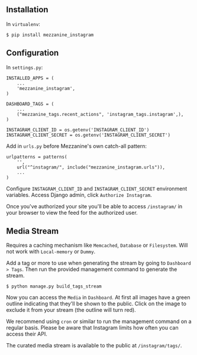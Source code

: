 ## Installation

In `virtualenv`:

```
$ pip install mezzanine_instagram
```

## Configuration

In `settings.py`:

```
INSTALLED_APPS = (
    ...
    'mezzanine_instagram',
)

DASHBOARD_TAGS = (
    ...
    ("mezzanine_tags.recent_actions", 'instagram_tags.instagram',),
)

INSTAGRAM_CLIENT_ID = os.getenv('INSTAGRAM_CLIENT_ID')
INSTAGRAM_CLIENT_SECRET = os.getenv('INSTAGRAM_CLIENT_SECRET')
```

Add in `urls.py` before Mezzanine's own catch-all pattern:

```
urlpatterns = patterns(
    '',
    url("^instagram/", include("mezzanine_instagram.urls")),
    ...
)
```

Configure `INSTAGRAM_CLIENT_ID` and `INSTAGRAM_CLIENT_SECRET` environment variables. Access Django admin, click `Authorize Instagram`.

Once you've authorized your site you'll be able to access `/instagram/` in your browser to view the feed for the authorized user.

## Media Stream

Requires a caching mechanism like `Memcached`, `Database` or `Filesystem`. Will not work with `Local-memory` or `Dummy`.

Add a tag or more to use when generating the stream by going to `Dashboard > Tags`. Then run the provided management command to generate the stream.

```
$ python manage.py build_tags_stream
```

Now you can access the `Media` in `Dashboard`. At first all images have a green outline indicating that they'll be shown to the public. Click on the image to exclude it from your stream (the outline will turn red).

We recommend using `cron` or similar to run the management command on a regular basis. Please be aware that Instagram limits how often you can access their API.

The curated media stream is available to the public at `/instagram/tags/`.
